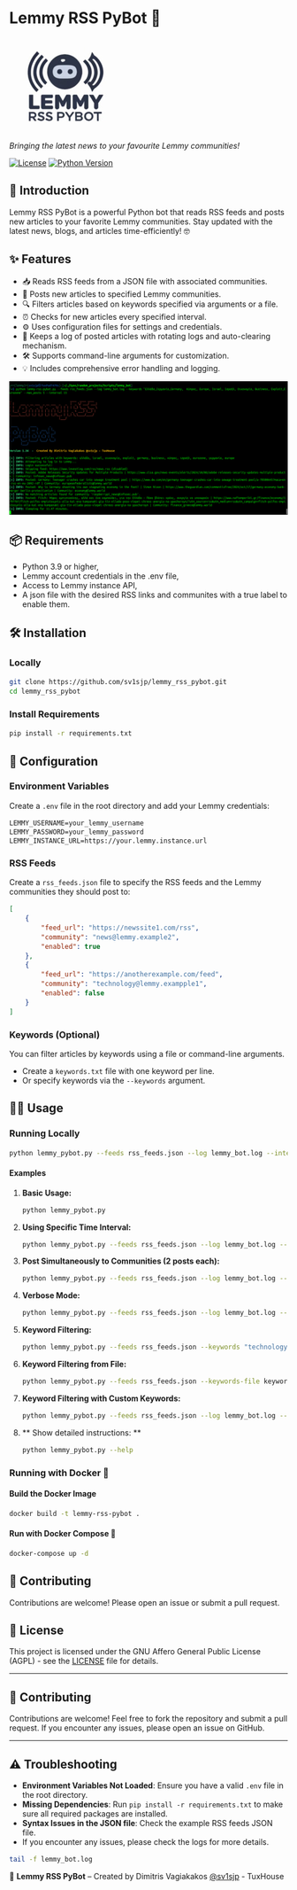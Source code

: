 # Lemmy RSS PyBot 🤖
![Lemmy RSS PyBot Logo](assets/logo.jpg)

*Bringing the latest news to your favourite Lemmy communities!*

[![License](https://img.shields.io/badge/license-AGPL-blue.svg)](https://www.gnu.org/licenses/agpl-3.0.html)
[![Python Version](https://img.shields.io/badge/python-3.9+-blue.svg)](https://www.python.org/downloads/release/python-390/)

## 🚀 Introduction

Lemmy RSS PyBot is a powerful Python bot that reads RSS feeds and posts new articles to your favorite Lemmy communities. Stay updated with the latest news, blogs, and articles time-efficiently! 🤓

## ✨ Features

- 📥 Reads RSS feeds from a JSON file with associated communities.
- 📝 Posts new articles to specified Lemmy communities.
- 🔍 Filters articles based on keywords specified via arguments or a file.
- ⏰ Checks for new articles every specified interval.
- ⚙️ Uses configuration files for settings and credentials.
- 📑 Keeps a log of posted articles with rotating logs and auto-clearing mechanism.
- 🛠️ Supports command-line arguments for customization.
- 💡 Includes comprehensive error handling and logging.
  
![Execution Screenshot](assets/screen.jpg)
## 📦 Requirements

- Python 3.9 or higher,
- Lemmy account credentials in the .env file,
- Access to Lemmy instance API,
- A json file with the desired RSS links and communites with a true label to enable them.

## 🛠️ Installation

### Locally

```bash
git clone https://github.com/sv1sjp/lemmy_rss_pybot.git
cd lemmy_rss_pybot
```

### Install Requirements

```bash
pip install -r requirements.txt
```

## 🔧 Configuration

### Environment Variables

Create a `.env` file in the root directory and add your Lemmy credentials:

```dotenv
LEMMY_USERNAME=your_lemmy_username
LEMMY_PASSWORD=your_lemmy_password
LEMMY_INSTANCE_URL=https://your.lemmy.instance.url
```

### RSS Feeds

Create a `rss_feeds.json` file to specify the RSS feeds and the Lemmy communities they should post to:

```json
[
    {
        "feed_url": "https://newssite1.com/rss",
        "community": "news@lemmy.example2",
        "enabled": true
    },
    {
        "feed_url": "https://anotherexample.com/feed",
        "community": "technology@lemmy.exampple1",
        "enabled": false
    }
]
```

### Keywords (Optional)

You can filter articles by keywords using a file or command-line arguments.

- Create a `keywords.txt` file with one keyword per line.
- Or specify keywords via the `--keywords` argument.

## 🏃‍♂️ Usage

### Running Locally

```bash
python lemmy_pybot.py --feeds rss_feeds.json --log lemmy_bot.log --interval 15
```

#### Examples

1. **Basic Usage:**

    ```bash
    python lemmy_pybot.py
    ```

2. **Using Specific Time Interval:**

    ```bash
    python lemmy_pybot.py --feeds rss_feeds.json --log lemmy_bot.log --time 20
    ```

3. **Post Simultaneously to Communities (2 posts each):**

    ```bash
    python lemmy_pybot.py --feeds rss_feeds.json --log lemmy_bot.log --simultaneously 2 --interval 10
    ```

4. **Verbose Mode:**

    ```bash
    python lemmy_pybot.py --feeds rss_feeds.json --log lemmy_bot.log --verbose
    ```

5. **Keyword Filtering:**

    ```bash
    python lemmy_pybot.py --feeds rss_feeds.json --keywords "technology, Europe, science" --max_posts 5
    ```

6. **Keyword Filtering from File:**

    ```bash
    python lemmy_pybot.py --feeds rss_feeds.json --keywords-file keywords.txt --max_posts 5
    ```

7. **Keyword Filtering with Custom Keywords:**

    ```bash
    python lemmy_pybot.py --feeds rss_feeds.json --log lemmy_bot.log --keywords "Python, AI, Machine Learning" --max_posts 5 --interval 15
    ```
8. ** Show detailed instructions: **
    
    ```bash
    python lemmy_pybot.py --help
    ```
### Running with Docker 🐳

#### Build the Docker Image

```bash
docker build -t lemmy-rss-pybot .
```

#### Run with Docker Compose 🐳

```bash
docker-compose up -d
```

## 🎯 Contributing

Contributions are welcome! Please open an issue or submit a pull request.

## 📄 License

This project is licensed under the GNU Affero General Public License (AGPL) - see the [LICENSE](https://www.gnu.org/licenses/agpl-3.0.html) file for details.

---

## 🤝 Contributing
Contributions are welcome! Feel free to fork the repository and submit a pull request. If you encounter any issues, please open an issue on GitHub. 

---

## ⚠️ Troubleshooting
- **Environment Variables Not Loaded**: Ensure you have a valid `.env` file in the root directory.
- **Missing Dependencies**: Run `pip install -r requirements.txt` to make sure all required packages are installed.
- **Syntax Issues in the JSON file**: Check the example RSS feeds JSON file.
- If you encounter any issues, please check the logs for more details.
```bash
tail -f lemmy_bot.log
```


🚀 **Lemmy RSS PyBot** – Created by Dimitris Vagiakakos [@sv1sjp](https://sv1sjp.github.io/whoami) - TuxHouse
